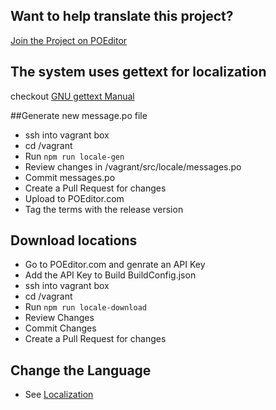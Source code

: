 ## Want to help translate this project?
[Join the Project on POEditor](https://poeditor.com/join/project/RABdnDSqAt)

## The system uses gettext for localization

checkout [GNU gettext Manual](http://www.gnu.org/software/gettext/manual/) 

##Generate new message.po file 

- ssh into vagrant box 
- cd /vagrant
- Run `npm run locale-gen`
- Review changes in /vagrant/src/locale/messages.po 
- Commit messages.po
- Create a Pull Request for changes
- Upload to POEditor.com
- Tag the terms with the release version

## Download locations 

- Go to POEditor.com and genrate an API Key
- Add the API Key to Build BuildConfig.json
- ssh into vagrant box
- cd /vagrant
- Run `npm run locale-download`
- Review Changes 
- Commit Changes
- Create a Pull Request for changes

## Change the Language

- See [Localization](../Installation/Localization.md) 



